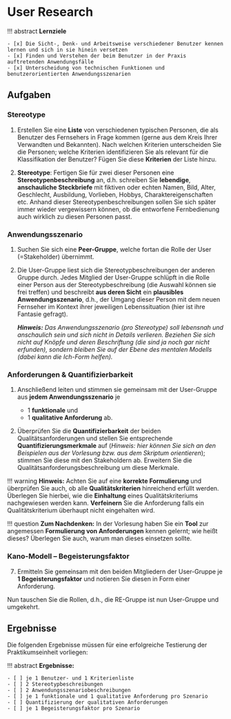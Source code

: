 # User Research


!!! abstract 
    **Lernziele**

    - [x] Die Sicht-, Denk- und Arbeitsweise verschiedener Benutzer kennen lernen und sich in sie hinein versetzen
    - [x] Finden und Verstehen der beim Benutzer in der Praxis auftretenden Anwendungsfälle
    - [x] Unterscheidung von technischen Funktionen und benutzerorientierten Anwendungsszenarien

## Aufgaben

### Stereotype
1. Erstellen Sie eine **Liste** von verschiedenen typischen Personen, die als Benutzer des Fernsehers in Frage kommen (gerne aus dem Kreis Ihrer Verwandten und Bekannten). Nach welchen Kriterien unterscheiden Sie die Personen; welche Kriterien identifizieren Sie als relevant für die Klassifikation der Benutzer? Fügen Sie diese **Kriterien** der Liste hinzu.

2. **Stereotype**: Fertigen Sie für zwei dieser Personen eine **Stereotypenbeschreibung** an, d.h. schreiben Sie **lebendige**, **anschauliche Steckbriefe** mit fiktiven oder echten Namen, Bild, Alter, Geschlecht, Ausbildung, Vorlieben, Hobbys, Charaktereigenschaften etc. Anhand dieser Stereotypenbeschreibungen sollen Sie sich später immer wieder vergewissern können, ob die entworfene Fernbedienung auch wirklich zu diesen Personen passt.

### Anwendungsszenario 
1. Suchen Sie sich eine **Peer-Gruppe**, welche fortan die Rolle der User (=Stakeholder) übernimmt.

2. Die User-Gruppe liest sich die Stereotypbeschreibungen der anderen Gruppe durch. Jedes Mitglied der User-Gruppe schlüpft in die Rolle einer Person aus der Stereotypbeschreibung (die Auswahl können sie frei treffen) und beschreibt **aus deren Sicht** ein **plausibles Anwendungsszenario**, d.h., der Umgang dieser Person mit dem neuen Fernseher im Kontext ihrer jeweiligen Lebenssituation (hier ist ihre Fantasie gefragt). <p>
***Hinweis:** Das Anwendungsszenario (pro Stereotype) soll lebensnah und anschaulich sein und sich nicht in Details verlieren. Beziehen Sie sich nicht auf Knöpfe und deren Beschriftung (die sind ja noch gar nicht erfunden), sondern bleiben Sie auf der Ebene des mentalen Modells (dabei kann die Ich-Form helfen).*

### Anforderungen & Quantifizierbarkeit

1. Anschließend leiten und stimmen sie gemeinsam mit der User-Gruppe aus **jedem Anwendungsszenario** je 
    * 1 **funktionale** und
    * 1 **qualitative Anforderung** ab.

1. Überprüfen Sie die **Quantifizierbarkeit** der beiden Qualitätsanforderungen und stellen Sie entsprechende **Quantifizierungsmerkmale** auf (*Hinweis: hier können Sie sich an den Beispielen aus der Vorlesung bzw. aus dem Skriptum orientieren*); stimmen Sie diese mit den Stakeholdern ab. Erweitern Sie die Qualitätsanforderungsbeschreibung um diese Merkmale.

!!! warning
    **Hinweis:** Achten Sie auf eine **korrekte Formulierung** und überprüfen Sie auch, ob alle **Qualitätskriterien** hinreichend erfüllt werden. Überlegen Sie hierbei, wie die **Einhaltung** eines Qualitätskriteriums nachgewiesen werden kann. **Verfeinern** Sie die Anforderung falls ein Qualitätskriterium überhaupt nicht eingehalten wird.

!!! question
    **Zum Nachdenken:** In der Vorlesung haben Sie ein **Tool** zur angemessen **Formulierung von Anforderungen** kennen gelernt; wie heißt dieses? Überlegen Sie auch, warum man dieses einsetzen sollte.


### Kano-Modell – Begeisterungsfaktor

7. Ermitteln Sie gemeinsam mit den beiden Mitgliedern der User-Gruppe je **1 Begeisterungsfaktor** und notieren Sie diesen in Form einer Anforderung.

Nun tauschen Sie die Rollen, d.h., die RE-Gruppe ist nun User-Gruppe und umgekehrt.

## Ergebnisse

Die folgenden Ergebnisse müssen für eine erfolgreiche Testierung der Praktikumseinheit vorliegen:

!!! abstract
    __Ergebnisse:__

    - [ ] je 1 Benutzer- und 1 Kriterienliste
    - [ ] 2 Stereotypbeschreibungen
    - [ ] 2 Anwendungsszenariobeschreibungen
    - [ ] je 1 funktionale und 1 qualitative Anforderung pro Szenario
    - [ ] Quantifizierung der qualitativen Anforderungen
    - [ ] je 1 Begeisterungsfaktor pro Szenario